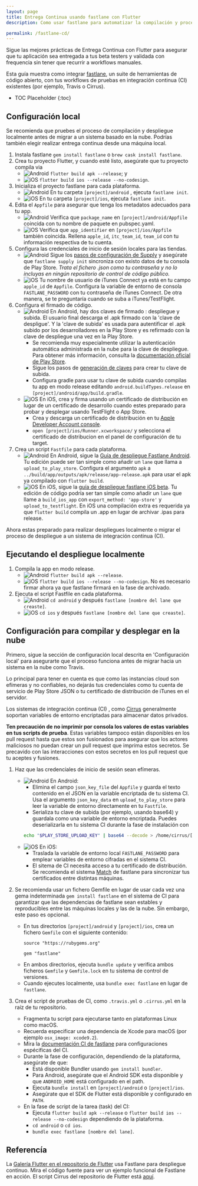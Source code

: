 ```yaml
---
layout: page
title: Entrega Continua usando fastlane con Flutter
description: Como usar fastlane para automatizar la compilación y proceso de release de tu aplicación Flutter.

permalink: /fastlane-cd/
---
```


Sigue las mejores prácticas de Entrega Continua con Flutter para asegurar que tu 
aplicación sea entregada a tus beta testers y validada con frequencia sin tener que 
recurrir a workflows manuales.

Esta guía muestra como integrar [fastlane](https://docs.fastlane.tools/), un suite 
de herramientas de código abierto, con tus workflows de pruebas en integración continua 
(CI) existentes (por ejemplo, Travis o Cirrus).

* TOC Placeholder
{:toc}

## Configuración local

Se recomienda que pruebes el proceso de compilación y despliegue localmente antes de migrar 
a un sistema basado en la nube. Podrías también elegir realizar entrega continua desde 
una máquina local.

1. Instala fastlane `gem install fastlane` o `brew cask install fastlane`.
1. Crea tu proyecto Flutter, y cuando esté listo, asegúrate que tu proyecto compila via
    * ![Android](/images/fastlane-cd/android.png) `flutter build apk --release`; y
    * ![iOS](/images/fastlane-cd/ios.png) `flutter build ios --release --no-codesign`.
1. Inicializa el proyecto fastlane para cada plataforma.
    * ![Android](/images/fastlane-cd/android.png) En tu carpeta `[project]/android`
    , ejecuta `fastlane init`.
    * ![iOS](/images/fastlane-cd/ios.png) En tu carpeta `[project]/ios`,
    ejecuta `fastlane init`.
1. Edita el `Appfile` para asegurar que tenga los metadatos adecuados para tu app.
    * ![Android](/images/fastlane-cd/android.png) Verifica que `package_name` en
    `[project]/android/Appfile` coincida con tu nombre de paquete en pubspec.yaml.
    * ![iOS](/images/fastlane-cd/ios.png) Verifica que `app_identifier` en
    `[project]/ios/Appfile` también coincida. Rellena `apple_id`, `itc_team_id`,
    `team_id` con tu información respectiva de tu cuenta.
1. Configura las credenciales de inicio de sesión locales para las tiendas.
    * ![Android](/images/fastlane-cd/android.png) Sigue los [pasos de configuración de Supply](https://docs.fastlane.tools/getting-started/android/setup/#setting-up-supply)
    y asegúrate que `fastlane supply init` sincroniza con existo datos de tu consola de 
    Play Store. _Trata el fichero .json como tu contraseña y no lo incluyas en ningún 
    repositorio de control de código público._
    * ![iOS](/images/fastlane-cd/ios.png) Tu nombre de usuario de iTunes Connect ya está en 
    tu campo `apple_id` de `Appfile`. Configura la variable de entorno de consola `FASTLANE_PASSWORD` 
    con tu contraseña de iTunes Connect. De otra manera, se te preguntaría cuando 
    se suba a iTunes/TestFlight.
1. Configura el firmado de código.
    * ![Android](/images/fastlane-cd/android.png) En Android, hay dos claves de firmado 
    : despliegue y subida. El usuario final descarga el .apk firmado con la 
    'clave de despligue'. Y la 'clave de subida' es usada para autentificar el .apk
    subido por los desarrolladores en la Play Store y es refirmado con la clave de despliegue 
    una vez en la Play Store.
        * Se recomienda muy especialmente utilizar la autenticación automática administrada 
        en la nube para la clave de despliegue. Para obtener más información, consulta la [documentación oficial de Play Store](https://support.google.com/googleplay/android-developer/answer/7384423?hl=en).
        * Sigue los pasos de [generación de claves](https://developer.android.com/studio/publish/app-signing#sign-apk)
        para crear tu clave de subida.
        * Configura gradle para usar tu clave de subida cuando compilas tu app en modo 
        release editando `android.buildTypes.release` en
        `[project]/android/app/build.gradle`.
    * ![iOS](/images/fastlane-cd/ios.png) En iOS, crea y firma usando un 
    certificado de distribución en lugar de un certificado de desarrollo cuando estes 
    preparado para probar y desplegar usando TestFlight o App Store.
        * Crea y descarga un certificado de distribución en tu [Apple Developer Account console](https://developer.apple.com/account/ios/certificate/).
        * `open [project]/ios/Runner.xcworkspace/` y selecciona el certificado de 
        distribucion en el panel de configuración de tu target.
1. Crea un script `Fastfile` para cada plataforma.
    * ![Android](/images/fastlane-cd/android.png) En Android, sigue la 
    [Guía de despliegue Fastlane Android](https://docs.fastlane.tools/getting-started/android/beta-deployment/).
    Tu edición puede ser tan simple como añadir un `lane` que llama a `upload_to_play_store`.
    Configura el argumento `apk` a `../build/app/outputs/apk/release/app-release.apk`
    para usar el apk ya compilado con `flutter build`.
    * ![iOS](/images/fastlane-cd/ios.png) En iOS, sigue la [guía de despliegue fastlane iOS beta](https://docs.fastlane.tools/getting-started/ios/beta-deployment/).
    Tu edición de código podría ser tan simple como añadir un `lane` que llame a `build_ios_app` con 
    `export_method: 'app-store'` y `upload_to_testflight`. En iOS una compilación extra
    es requerida ya que `flutter build` compila un .app en lugar de archivar 
    .ipas para release.

Ahora estas preparado para realizar despliegues localmente o migrar el proceso de 
despliegue a un sistema de integración continua (CI).

## Ejecutando el despliegue localmente

1. Compila la app en modo release.
    * ![Android](/images/fastlane-cd/android.png) `flutter build apk --release`.
    * ![iOS](/images/fastlane-cd/ios.png) `flutter build ios --release --no-codesign`.
    No es necesario firmar ahora ya que fastlane firmará en la fase de archivado.
1. Ejecuta el script Fastfile en cada plataforma.
    * ![Android](/images/fastlane-cd/android.png) `cd android` y después
    `fastlane [nombre del lane que creaste]`.
    * ![iOS](/images/fastlane-cd/ios.png) `cd ios` y después
    `fastlane [nombre del lane que creaste]`.

## Configuración para compilar y desplegar en la nube

Primero, sigue la sección de configuración local descrita en 'Configuración local' para 
asegurarte que el proceso funciona antes de migrar hacia un sistema en la nube como Travis.

Lo principal para tener en cuenta es que como las instancias cloud son efímeras y no confiables, no dejarás tus credenciales como tu cuenta de servicio de Play Store JSON o tu certificado de distribución de iTunes en el servidor.

Los sistemas de integración continua (CI) , como 
[Cirrus](https://cirrus-ci.org/guide/writing-tasks/#encrypted-variables)
generalmente soportan variables de entorno encriptadas para almacenar datos 
privados.

**Ten precaución de no imprimir por consola los valores de estas variables en tus scripts de 
prueba**. Estas variables tampoco están disponibles en los pull request hasta que 
estos son fusionados para asegurar que los actores maliciosos no puedan crear un pull
request que imprima estos secretos. Se precavido con las interacciones con estos 
secretos en los pull request que tu aceptes y fusiones.

1. Haz que las credenciales de inicio de sesión sean efímeras.
    * ![Android](/images/fastlane-cd/android.png) En Android:
        * Elimina el campo `json_key_file` del `Appfile` y guarda el texto contenido 
        en el JSON en la variable encriptada de tu sistema CI. Usa el argumento 
        `json_key_data` en `upload_to_play_store` para leer la variable 
        de entorno directamente en tu `Fastfile`.
        * Serializa tu clave de subida (por ejemplo, usando base64) y guardala como 
        una variable de entorno encriptada. Puedes deserializarla en tu sistema 
        CI durante la fase de instalación con 
        ```bash
        echo "$PLAY_STORE_UPLOAD_KEY" | base64 --decode > /home/cirrus/[directorio # y nombre de fichero especificado en tu gradle].keystore
        ```
    * ![iOS](/images/fastlane-cd/ios.png) En iOS:
        * Traslada la variable de entorno local `FASTLANE_PASSWORD` para emplear variables de 
        entorno cifradas en el sistema CI.
        * El sitema de CI necesita acceso a tu certificado de distribución. Se recomienda el sistema 
        [Match](https://docs.fastlane.tools/actions/match/) de fastlane para sincronizar tus certificados entre distintas máquinas.

2. Se recomienda usar un fichero Gemfile en lugar de usar cada vez una gema indeterminada 
`gem install fastlane` en el sistema de CI para garantizar que las dependencias de fastlane
sean estables y reproducibles entre las máquinas locales y las de la nube. Sin embargo, este paso es opcional.
    * En tus directorios `[project]/android` y `[project]/ios`, crea un fichero
    `Gemfile` con el siguiente contenido:
      ```
      source "https://rubygems.org"

      gem "fastlane"
      ```
    * En ambos directorios, ejecuta `bundle update` y verifica ambos ficheros `Gemfile` y
    `Gemfile.lock` en tu sistema de control de versiones.
    * Cuando ejecutes localmente, usa `bundle exec fastlane` en lugar de `fastlane`.

3. Crea el script de pruebas de CI, como `.travis.yml` o `.cirrus.yml` en la raíz
de tu repositorio.
    * Fragmenta tu script para ejecutarse tanto en plataformas Linux como macOS.
    * Recuerda especificar una dependencia de Xcode para macOS (por ejemplo
    `osx_image: xcode9.2`).
    * Mira la [documentación CI de fastlane](https://flutter.io/fastlane-cd/)
    para configuraciones espécificas del CI.
    * Durante la fase de configuración, dependiendo de la plataforma, asegúrate de que:
         * Está disponible Bundler usando `gem install bundler`.
         * Para Android, asegúrate que el Android SDK esta disponible y que `ANDROID_HOME` está configurado en el path.
         * Ejecuta `bundle install` en `[project]/android` o `[project]/ios`.
         * Asegúrate que el SDK de Flutter está disponible y configurado en `PATH`.
    * En la fase de script de la tarea (task) del CI:
         * Ejecuta `flutter build apk --release` o `flutter build ios --release --no-codesign` dependiendo de la plataforma.
         * `cd android` o `cd ios`.
         * `bundle exec fastlane [nombre del lane]`.

## Referencía

La [Galería Flutter en el repositorio de Flutter](https://github.com/flutter/flutter/tree/master/examples/flutter_gallery)
usa Fastlane para despliegue continuo. Mira el código fuente para ver un ejemplo 
funcional de Fastlane en acción. El script Cirrus del repositorio de Flutter está 
[aquí](https://github.com/flutter/flutter/blob/master/.cirrus.yml).
